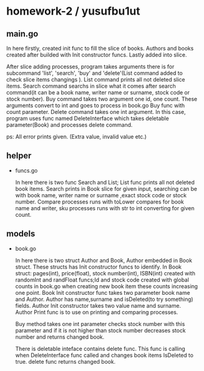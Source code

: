 # homework-2 / yusufbu1ut

## main.go

In here firstly, created init func to fill the slice of books. Authors and books created after builded with Init constructor funcs. Lastly added into slice.

After slice adding processes, program takes arguments there is for subcommand 'list', 'search', 'buy' and 'delete'(List command added to check slice items changings ). 
List command prints all not deleted slice items. Search command searchs in slice what it comes after search command(it can be a book name, writer name or surname, 
stock code or stock number). Buy command takes two argument one id, one count. These arguments convert to int and goes to process in book.go Buy func with count parameter. 
Delete command takes one int argument. In this case, program uses func named DeleteInterface which takes deletable parameter(Book) and processes delete command.

ps: All error prints given. (Extra value, invalid value etc.) 


## helper

* funcs.go
  
  In here there is two func Search and List; List func prints all not deleted book items. Search prints in Book slice for given input, searching can be with book name, writer name or surname
  ,exact stock code or stock number. Compare processes runs with toLower compares for book name and writer, sku processes runs with str to int converting for given count.


## models

* book.go
  
  In here there is two struct Author and Book, Author embedded in Book struct. These structs has Init constructor funcs to identify. In Book struct: pages(int), price(float),
  stock number(int), ISBN(int) created with randomInt and randFloat funcs;Id and stock code created with global counts in book.go when creating new book item these counts increasing
  one point. Book Init constructor func takes two parameter book name and Author. Author has name,surname and isDeleted(to try something) fields. Author Init constructor takes two value name 
  and surname. Author Print func is to use on printing and comparing processes.
  
  Buy method takes one int parameter checks stock number with this parameter and if it is not higher  than stock number decreases stock number and returns changed book.
  
  There is deletable inteface contains delete func. This func is calling when DeleteInterface func called and changes book items IsDeleted to true. delete func returns changed book.

  
